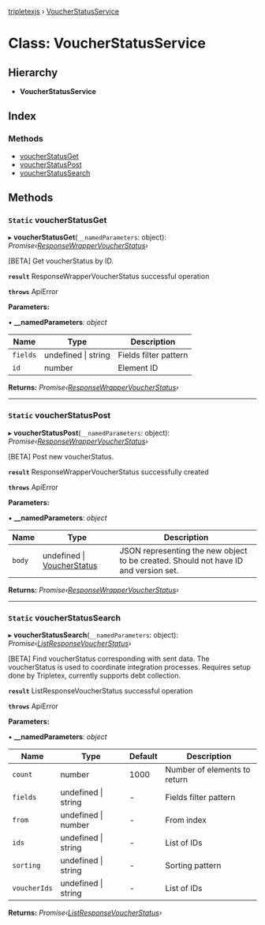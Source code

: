 [tripletexjs](../README.md) › [VoucherStatusService](voucherstatusservice.md)

# Class: VoucherStatusService

## Hierarchy

* **VoucherStatusService**

## Index

### Methods

* [voucherStatusGet](voucherstatusservice.md#static-voucherstatusget)
* [voucherStatusPost](voucherstatusservice.md#static-voucherstatuspost)
* [voucherStatusSearch](voucherstatusservice.md#static-voucherstatussearch)

## Methods

### `Static` voucherStatusGet

▸ **voucherStatusGet**(`__namedParameters`: object): *Promise‹[ResponseWrapperVoucherStatus](../interfaces/responsewrappervoucherstatus.md)›*

[BETA] Get voucherStatus by ID.

**`result`** ResponseWrapperVoucherStatus successful operation

**`throws`** ApiError

**Parameters:**

▪ **__namedParameters**: *object*

Name | Type | Description |
------ | ------ | ------ |
`fields` | undefined &#124; string | Fields filter pattern |
`id` | number | Element ID |

**Returns:** *Promise‹[ResponseWrapperVoucherStatus](../interfaces/responsewrappervoucherstatus.md)›*

___

### `Static` voucherStatusPost

▸ **voucherStatusPost**(`__namedParameters`: object): *Promise‹[ResponseWrapperVoucherStatus](../interfaces/responsewrappervoucherstatus.md)›*

[BETA] Post new voucherStatus.

**`result`** ResponseWrapperVoucherStatus successfully created

**`throws`** ApiError

**Parameters:**

▪ **__namedParameters**: *object*

Name | Type | Description |
------ | ------ | ------ |
`body` | undefined &#124; [VoucherStatus](../modules/voucherstatus.md) | JSON representing the new object to be created. Should not have ID and version set. |

**Returns:** *Promise‹[ResponseWrapperVoucherStatus](../interfaces/responsewrappervoucherstatus.md)›*

___

### `Static` voucherStatusSearch

▸ **voucherStatusSearch**(`__namedParameters`: object): *Promise‹[ListResponseVoucherStatus](../interfaces/listresponsevoucherstatus.md)›*

[BETA] Find voucherStatus corresponding with sent data. The voucherStatus is used to coordinate integration processes. Requires setup done by Tripletex, currently supports debt collection.

**`result`** ListResponseVoucherStatus successful operation

**`throws`** ApiError

**Parameters:**

▪ **__namedParameters**: *object*

Name | Type | Default | Description |
------ | ------ | ------ | ------ |
`count` | number | 1000 | Number of elements to return |
`fields` | undefined &#124; string | - | Fields filter pattern |
`from` | undefined &#124; number | - | From index |
`ids` | undefined &#124; string | - | List of IDs |
`sorting` | undefined &#124; string | - | Sorting pattern |
`voucherIds` | undefined &#124; string | - | List of IDs |

**Returns:** *Promise‹[ListResponseVoucherStatus](../interfaces/listresponsevoucherstatus.md)›*
